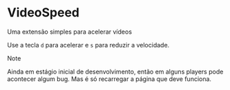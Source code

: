 # VideoSpeed
Uma extensão simples para acelerar vídeos

Use a tecla `d` para acelerar e `s` para reduzir a velocidade.

> [!note]
Ainda em estágio inicial de desenvolvimento, então em alguns players pode acontecer algum bug. Mas é só recarregar a página que deve funciona.
